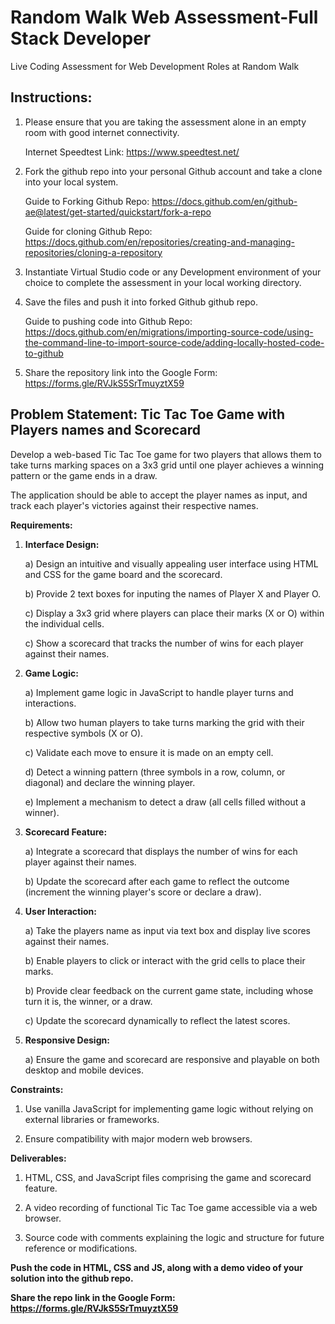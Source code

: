 # Random Walk Web Assessment-Full Stack Developer

Live Coding Assessment for Web Development Roles at Random Walk

## Instructions:

1) Please ensure that you are taking the assessment alone in an empty room with good internet connectivity.

   Internet Speedtest Link: https://www.speedtest.net/

2) Fork the github repo into your personal Github account and take a clone into your local system.

   Guide to Forking Github Repo: https://docs.github.com/en/github-ae@latest/get-started/quickstart/fork-a-repo

   Guide for cloning Github Repo: https://docs.github.com/en/repositories/creating-and-managing-repositories/cloning-a-repository

3) Instantiate Virtual Studio code or any Development environment of your choice to complete the assessment in your local working directory.

4) Save the files and push it into forked Github github repo.

   Guide to pushing code into Github Repo: https://docs.github.com/en/migrations/importing-source-code/using-the-command-line-to-import-source-code/adding-locally-hosted-code-to-github

5) Share the repository link into the Google Form: https://forms.gle/RVJkS5SrTmuyztX59

## Problem Statement: Tic Tac Toe Game with Players names and Scorecard

Develop a web-based Tic Tac Toe game for two players that allows them to take turns marking spaces on a 3x3 grid until one player achieves a winning pattern or the game ends in a draw. 

The application should be able to accept the player names as input, and track each player's victories against their respective names.

**Requirements:**

1) **Interface Design:**

   a) Design an intuitive and visually appealing user interface using HTML and CSS for the game board and the scorecard.

   b) Provide 2 text boxes for inputing the names of Player X and Player O.
   
   c) Display a 3x3 grid where players can place their marks (X or O) within the individual cells.

   c) Show a scorecard that tracks the number of wins for each player against their names.

2) **Game Logic:**

   a) Implement game logic in JavaScript to handle player turns and interactions.

   b) Allow two human players to take turns marking the grid with their respective symbols (X or O).

   c) Validate each move to ensure it is made on an empty cell.

   d) Detect a winning pattern (three symbols in a row, column, or diagonal) and declare the winning player.

   e) Implement a mechanism to detect a draw (all cells filled without a winner).

3) **Scorecard Feature:**

   a) Integrate a scorecard that displays the number of wins for each player against their names.

   b) Update the scorecard after each game to reflect the outcome (increment the winning player's score or declare a draw).

4) **User Interaction:**

   a) Take the players name as input via text box and display live scores against their names.
   
   b) Enable players to click or interact with the grid cells to place their marks.

   b) Provide clear feedback on the current game state, including whose turn it is, the winner, or a draw.

   c) Update the scorecard dynamically to reflect the latest scores.

5) **Responsive Design:**

   a) Ensure the game and scorecard are responsive and playable on both desktop and mobile devices.

**Constraints:**

1) Use vanilla JavaScript for implementing game logic without relying on external libraries or frameworks.

2) Ensure compatibility with major modern web browsers.

**Deliverables:**

1) HTML, CSS, and JavaScript files comprising the game and scorecard feature.

2) A video recording of functional Tic Tac Toe game accessible via a web browser.

3) Source code with comments explaining the logic and structure for future reference or modifications.

**Push the code in HTML, CSS and JS, along with a demo video of your solution into the github repo.**

**Share the repo link in the Google Form: https://forms.gle/RVJkS5SrTmuyztX59**
